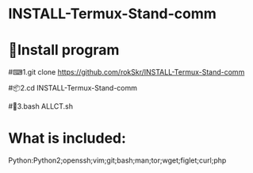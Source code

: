 # INSTALL-Termux-Stand-comm

# 📲Install program

#⌨1.git clone https://github.com/rokSkr/INSTALL-Termux-Stand-comm

#📦2.cd INSTALL-Termux-Stand-comm

#🔑3.bash ALLCT.sh

# What is included:
Python:Python2;openssh;vim;git;bash;man;tor;wget;figlet;curl;php
